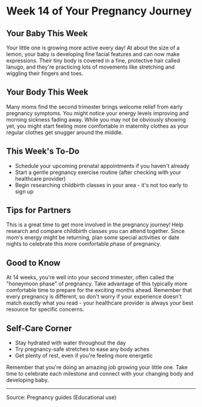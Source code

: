 # Week 14 of Your Pregnancy Journey

## Your Baby This Week
Your little one is growing more active every day! At about the size of a lemon, your baby is developing fine facial features and can now make expressions. Their tiny body is covered in a fine, protective hair called lanugo, and they're practicing lots of movements like stretching and wiggling their fingers and toes.

## Your Body This Week
Many moms find the second trimester brings welcome relief from early pregnancy symptoms. You might notice your energy levels improving and morning sickness fading away. While you may not be obviously showing yet, you might start feeling more comfortable in maternity clothes as your regular clothes get snugger around the middle.

## This Week's To-Do
* Schedule your upcoming prenatal appointments if you haven't already
* Start a gentle pregnancy exercise routine (after checking with your healthcare provider)
* Begin researching childbirth classes in your area - it's not too early to sign up

## Tips for Partners
This is a great time to get more involved in the pregnancy journey! Help research and compare childbirth classes you can attend together. Since mom's energy might be returning, plan some special activities or date nights to celebrate this more comfortable phase of pregnancy.

## Good to Know
At 14 weeks, you're well into your second trimester, often called the "honeymoon phase" of pregnancy. Take advantage of this typically more comfortable time to prepare for the exciting months ahead. Remember that every pregnancy is different, so don't worry if your experience doesn't match exactly what you read - your healthcare provider is always your best resource for specific concerns.

## Self-Care Corner
* Stay hydrated with water throughout the day
* Try pregnancy-safe stretches to ease any body aches
* Get plenty of rest, even if you're feeling more energetic

Remember that you're doing an amazing job growing your little one. Take time to celebrate each milestone and connect with your changing body and developing baby.

---
Source: Pregnancy guides (Educational use)